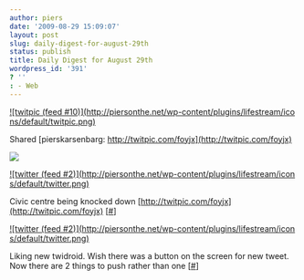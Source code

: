 ```yaml
---
author: piers
date: '2009-08-29 15:09:07'
layout: post
slug: daily-digest-for-august-29th
status: publish
title: Daily Digest for August 29th
wordpress_id: '391'
? ''
: - Web
---
```


[![twitpic (feed #10)](http://piersonthe.net/wp-content/plugins/lifestream/ico
ns/default/twitpic.png)](http://twitpic.com/foyjx)

Shared [pierskarsenbarg: http://twitpic.com/foyjx](http://twitpic.com/foyjx)

[![](http://www.twitpic.com/show/thumb/foyjx.jpg)](http://twitpic.com/foyjx)

[![twitter (feed #2)](http://piersonthe.net/wp-content/plugins/lifestream/icon
s/default/twitter.png)](http://twitter.com/pierskarsenbarg/statuses/3624006183
)

Civic centre being knocked down
[http://twitpic.com/foyjx](http://twitpic.com/foyjx)
[[#](http://twitter.com/pierskarsenbarg/statuses/3624006183)]

[![twitter (feed #2)](http://piersonthe.net/wp-content/plugins/lifestream/icon
s/default/twitter.png)](http://twitter.com/pierskarsenbarg/statuses/3624017578
)

Liking new twidroid. Wish there was a button on the screen for new tweet. Now
there are 2 things to push rather than one
[[#](http://twitter.com/pierskarsenbarg/statuses/3624017578)]

